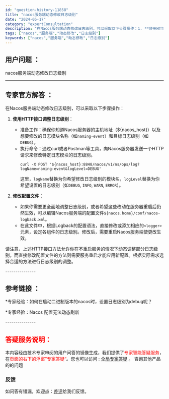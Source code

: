 ```yaml
---
id: "question-history-11858"
title: "nacos服务端动态修改日志级别"
date: "2024-05-17"
category: "expertConsultation"
description: "在Nacos服务端动态修改日志级别，可以采取以下步骤操作：1. **使用HTTP接口调整日志级别**：   - 准备工作：确保你知道Nacos服务器的主机地址（$nacos_host）以及想要修改的日志模块名称（如`naming-event`）和目标日志级别（如`DEBUG`）。   - 执行命令："
tags: ["nacos","服务端","动态修改","日志级别"]
keywords: ["nacos","服务端","动态修改","日志级别"]
---
```


## 用户问题 ： 
 nacos服务端动态修改日志级别  

---------------
## 专家官方解答 ：

在Nacos服务端动态修改日志级别，可以采取以下步骤操作：

1. **使用HTTP接口调整日志级别**：
   - 准备工作：确保你知道Nacos服务器的主机地址（${nacos_host}）以及想要修改的日志模块名称（如`naming-event`）和目标日志级别（如`DEBUG`）。
   - 执行命令：通过curl或者Postman等工具，向Nacos服务器发送一个HTTP请求来修改特定日志模块的日志级别。
     ```shell
     curl -X POST '${nacos_host}:8848/nacos/v1/ns/ops/log?logName=naming-event&logLevel=DEBUG'
     ```
     这里，`logName`替换为你希望修改日志级别的模块名，`logLevel`替换为你希望设置的日志级别（如`DEBUG`, `INFO`, `WARN`, `ERROR`）。

2. **修改配置文件**：
   - 如果你需要更全面地调整日志级别，或者希望这些改动在服务器重启后仍然生效，可以编辑Nacos服务端的配置文件`${nacos.home}/conf/nacos-logback.xml`。
   - 在此文件中，根据Logback的配置语法，直接修改或添加相应的`<logger>`元素，设定各组件的日志级别。修改后，需要重启Nacos服务端使更改生效。

请注意，上述HTTP接口方法允许你在不重启服务的情况下动态调整部分日志级别，而直接修改配置文件的方法则需要服务重启才能应用新配置。根据实际需求选择合适的方法进行日志级别的调整。


<font color="#949494">---------------</font> 


## 参考链接 ：

*专家经验：如何在启动二进制版本的nacos时，设置日志级别为debug呢？ 
 
 *专家经验：Nacos 配置无法动态刷新 


 <font color="#949494">---------------</font> 
 


## <font color="#FF0000">答疑服务说明：</font> 

本内容经由技术专家审阅的用户问答的镜像生成，我们提供了<font color="#FF0000">专家智能答疑服务</font>，在<font color="#FF0000">页面的右下的浮窗”专家答疑“</font>。您也可以访问 : [全局专家答疑](https://answer.opensource.alibaba.com/docs/intro) 。 咨询其他产品的的问题

### 反馈
如问答有错漏，欢迎点：[差评](https://ai.nacos.io/user/feedbackByEnhancerGradePOJOID?enhancerGradePOJOId=13827)给我们反馈。
